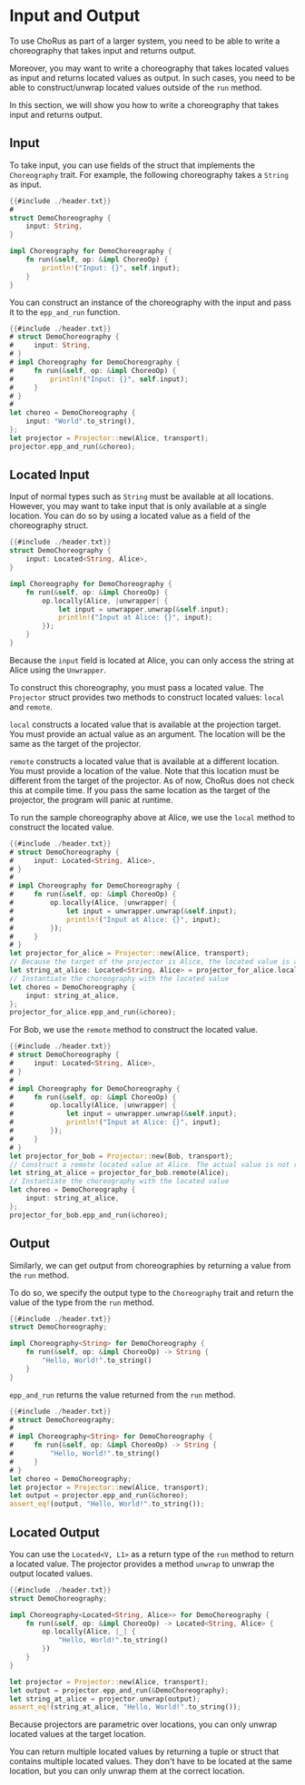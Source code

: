 # Input and Output

To use ChoRus as part of a larger system, you need to be able to write a choreography that takes input and returns output.

Moreover, you may want to write a choreography that takes located values as input and returns located values as output. In such cases, you need to be able to construct/unwrap located values outside of the `run` method.

In this section, we will show you how to write a choreography that takes input and returns output.

## Input

To take input, you can use fields of the struct that implements the `Choreography` trait. For example, the following choreography takes a `String` as input.

```rust
{{#include ./header.txt}}
#
struct DemoChoreography {
    input: String,
}

impl Choreography for DemoChoreography {
    fn run(&self, op: &impl ChoreoOp) {
        println!("Input: {}", self.input);
    }
}
```

You can construct an instance of the choreography with the input and pass it to the `epp_and_run` function.

```rust
{{#include ./header.txt}}
# struct DemoChoreography {
#     input: String,
# }
# impl Choreography for DemoChoreography {
#     fn run(&self, op: &impl ChoreoOp) {
#         println!("Input: {}", self.input);
#     }
# }
#
let choreo = DemoChoreography {
    input: "World".to_string(),
};
let projector = Projector::new(Alice, transport);
projector.epp_and_run(&choreo);
```

## Located Input

Input of normal types such as `String` must be available at all locations. However, you may want to take input that is only available at a single location. You can do so by using a located value as a field of the choreography struct.

```rust
{{#include ./header.txt}}
struct DemoChoreography {
    input: Located<String, Alice>,
}

impl Choreography for DemoChoreography {
    fn run(&self, op: &impl ChoreoOp) {
        op.locally(Alice, |unwrapper| {
            let input = unwrapper.unwrap(&self.input);
            println!("Input at Alice: {}", input);
        });
    }
}
```

Because the `input` field is located at Alice, you can only access the string at Alice using the `Unwrapper`.

To construct this choreography, you must pass a located value. The `Projector` struct provides two methods to construct located values: `local` and `remote`.

`local` constructs a located value that is available at the projection target. You must provide an actual value as an argument. The location will be the same as the target of the projector.

`remote` constructs a located value that is available at a different location. You must provide a location of the value. Note that this location must be different from the target of the projector. As of now, ChoRus does not check this at compile time. If you pass the same location as the target of the projector, the program will panic at runtime.

To run the sample choreography above at Alice, we use the `local` method to construct the located value.

```rust
{{#include ./header.txt}}
# struct DemoChoreography {
#     input: Located<String, Alice>,
# }
#
# impl Choreography for DemoChoreography {
#     fn run(&self, op: &impl ChoreoOp) {
#         op.locally(Alice, |unwrapper| {
#             let input = unwrapper.unwrap(&self.input);
#             println!("Input at Alice: {}", input);
#         });
#     }
# }
let projector_for_alice = Projector::new(Alice, transport);
// Because the target of the projector is Alice, the located value is available at Alice.
let string_at_alice: Located<String, Alice> = projector_for_alice.local("Hello, World!".to_string());
// Instantiate the choreography with the located value
let choreo = DemoChoreography {
    input: string_at_alice,
};
projector_for_alice.epp_and_run(&choreo);
```

For Bob, we use the `remote` method to construct the located value.

```rust
{{#include ./header.txt}}
# struct DemoChoreography {
#     input: Located<String, Alice>,
# }
#
# impl Choreography for DemoChoreography {
#     fn run(&self, op: &impl ChoreoOp) {
#         op.locally(Alice, |unwrapper| {
#             let input = unwrapper.unwrap(&self.input);
#             println!("Input at Alice: {}", input);
#         });
#     }
# }
let projector_for_bob = Projector::new(Bob, transport);
// Construct a remote located value at Alice. The actual value is not required.
let string_at_alice = projector_for_bob.remote(Alice);
// Instantiate the choreography with the located value
let choreo = DemoChoreography {
    input: string_at_alice,
};
projector_for_bob.epp_and_run(&choreo);
```

## Output

Similarly, we can get output from choreographies by returning a value from the `run` method.

To do so, we specify the output type to the `Choreography` trait and return the value of the type from the `run` method.

```rust
{{#include ./header.txt}}
struct DemoChoreography;

impl Choreography<String> for DemoChoreography {
    fn run(&self, op: &impl ChoreoOp) -> String {
        "Hello, World!".to_string()
    }
}
```

`epp_and_run` returns the value returned from the `run` method.

```rust
{{#include ./header.txt}}
# struct DemoChoreography;
#
# impl Choreography<String> for DemoChoreography {
#     fn run(&self, op: &impl ChoreoOp) -> String {
#         "Hello, World!".to_string()
#     }
# }
let choreo = DemoChoreography;
let projector = Projector::new(Alice, transport);
let output = projector.epp_and_run(&choreo);
assert_eq!(output, "Hello, World!".to_string());
```

## Located Output

You can use the `Located<V, L1>` as a return type of the `run` method to return a located value. The projector provides a method `unwrap` to unwrap the output located values.

```rust
{{#include ./header.txt}}
struct DemoChoreography;

impl Choreography<Located<String, Alice>> for DemoChoreography {
    fn run(&self, op: &impl ChoreoOp) -> Located<String, Alice> {
        op.locally(Alice, |_| {
            "Hello, World!".to_string()
        })
    }
}

let projector = Projector::new(Alice, transport);
let output = projector.epp_and_run(&DemoChoreography);
let string_at_alice = projector.unwrap(output);
assert_eq!(string_at_alice, "Hello, World!".to_string());
```

Because projectors are parametric over locations, you can only unwrap located values at the target location.

You can return multiple located values by returning a tuple or struct that contains multiple located values. They don't have to be located at the same location, but you can only unwrap them at the correct location.
